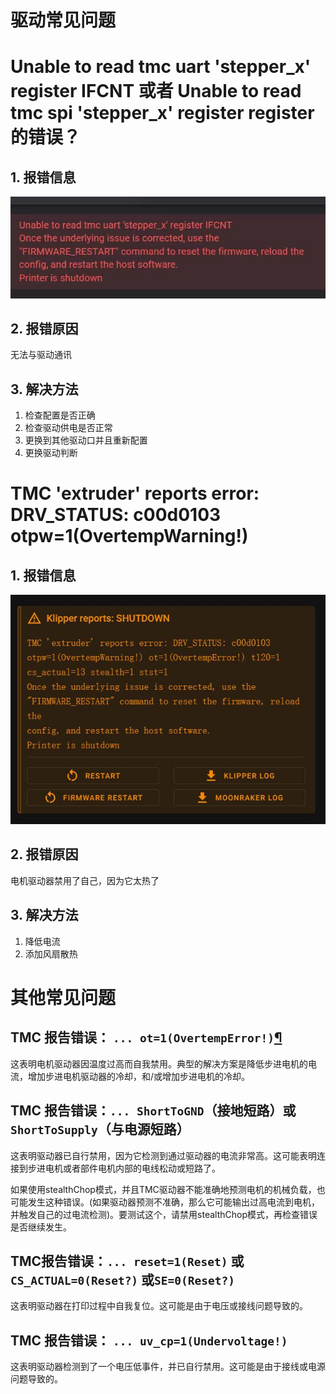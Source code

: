 # 驱动常见问题

# **Unable to read tmc uart 'stepper_x' register IFCNT** 或者 **Unable to read tmc spi 'stepper_x' register register** 的错误？

## 1. 报错信息

![uart](../../images/guides/klippererro/uart.jpg)

## 2. 报错原因

无法与驱动通讯

## 3. 解决方法

1. 检查配置是否正确
2. 检查驱动供电是否正常
3. 更换到其他驱动口并且重新配置
4. 更换驱动判断



# TMC 'extruder' reports error: DRV_STATUS: c00d0103 otpw=1(OvertempWarning!) 

## 1. 报错信息

![OvertempError](../../images/guides/klippererro/OvertempError.png)

## 2. 报错原因

电机驱动器禁用了自己，因为它太热了

## 3. 解决方法

1. 降低电流
2. 添加风扇散热



# 其他常见问题

## TMC 报告错误： `... ot=1(OvertempError!)`[¶](https://www.klipper3d.org/zh/TMC_Drivers.html#tmc-ot1overtemperror)

这表明电机驱动器因温度过高而自我禁用。典型的解决方案是降低步进电机的电流，增加步进电机驱动器的冷却，和/或增加步进电机的冷却。

## TMC 报告错误：`... ShortToGND`（接地短路）或 `ShortToSupply`（与电源短路）

这表明驱动器已自行禁用，因为它检测到通过驱动器的电流非常高。这可能表明连接到步进电机或者部件电机内部的电线松动或短路了。

如果使用stealthChop模式，并且TMC驱动器不能准确地预测电机的机械负载，也可能发生这种错误。(如果驱动器预测不准确，那么它可能输出过高电流到电机，并触发自己的过电流检测)。要测试这个，请禁用stealthChop模式，再检查错误是否继续发生。

## TMC报告错误：`... reset=1(Reset)` 或`CS_ACTUAL=0(Reset?)` 或`SE=0(Reset?)`

这表明驱动器在打印过程中自我复位。这可能是由于电压或接线问题导致的。

## TMC 报告错误： `... uv_cp=1(Undervoltage!)`

这表明驱动器检测到了一个电压低事件，并已自行禁用。这可能是由于接线或电源问题导致的。